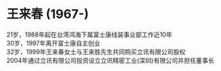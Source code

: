 # 王来春 (1967-)
21岁，1988年起在台湾鸿海下属富士康线装事业部工作近10年    
30岁，1997年离开富士康自主创业     
32岁，1999年王来春女士与王来胜先生共同购买立讯有限公司股权     
2004年通过立讯有限公司投资设立立讯精密工业(深圳)有限公司并担任董事长   
